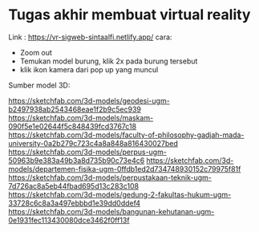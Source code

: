 Tugas akhir membuat virtual reality
===================

Link : https://vr-sigweb-sintaalfi.netlify.app/ 
cara:
- Zoom out
- Temukan model burung, klik 2x pada burung tersebut
- klik ikon kamera dari pop up yang muncul


Sumber model 3D:

https://sketchfab.com/3d-models/geodesi-ugm-b2497938ab2543468eae1f2b9c5ec939  
https://sketchfab.com/3d-models/maskam-090f5e1e02644f5c848439fcd3767c18  
https://sketchfab.com/3d-models/faculty-of-philosophy-gadjah-mada-university-0a2b279c723c4a8a848a816430027bed  
https://sketchfab.com/3d-models/perpus-ugm-50963b9e383a49b3a8d735b90c73e4c6 
https://sketchfab.com/3d-models/departemen-fisika-ugm-0ffdb1ed2d734748930152c79975f81f  
https://sketchfab.com/3d-models/perpustakaan-teknik-ugm-7d726ac8a5eb44fbad695d13c283c108  
https://sketchfab.com/3d-models/gedung-2-fakultas-hukum-ugm-33728c6c8a3a497ebbbd1e39dd0ddef4  
https://sketchfab.com/3d-models/bangunan-kehutanan-ugm-0e1931fec113430080dce3462f0ff13f 
